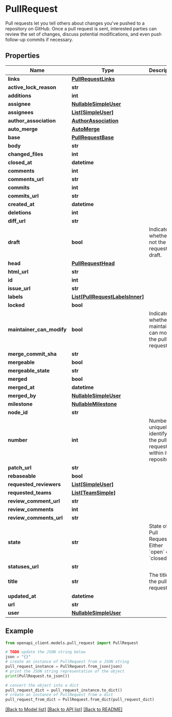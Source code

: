 # PullRequest

Pull requests let you tell others about changes you've pushed to a repository on GitHub. Once a pull request is sent, interested parties can review the set of changes, discuss potential modifications, and even push follow-up commits if necessary.

## Properties

Name | Type | Description | Notes
------------ | ------------- | ------------- | -------------
**links** | [**PullRequestLinks**](PullRequestLinks.md) |  | 
**active_lock_reason** | **str** |  | [optional] 
**additions** | **int** |  | 
**assignee** | [**NullableSimpleUser**](NullableSimpleUser.md) |  | 
**assignees** | [**List[SimpleUser]**](SimpleUser.md) |  | [optional] 
**author_association** | [**AuthorAssociation**](AuthorAssociation.md) |  | 
**auto_merge** | [**AutoMerge**](AutoMerge.md) |  | 
**base** | [**PullRequestBase**](PullRequestBase.md) |  | 
**body** | **str** |  | 
**changed_files** | **int** |  | 
**closed_at** | **datetime** |  | 
**comments** | **int** |  | 
**comments_url** | **str** |  | 
**commits** | **int** |  | 
**commits_url** | **str** |  | 
**created_at** | **datetime** |  | 
**deletions** | **int** |  | 
**diff_url** | **str** |  | 
**draft** | **bool** | Indicates whether or not the pull request is a draft. | [optional] 
**head** | [**PullRequestHead**](PullRequestHead.md) |  | 
**html_url** | **str** |  | 
**id** | **int** |  | 
**issue_url** | **str** |  | 
**labels** | [**List[PullRequestLabelsInner]**](PullRequestLabelsInner.md) |  | 
**locked** | **bool** |  | 
**maintainer_can_modify** | **bool** | Indicates whether maintainers can modify the pull request. | 
**merge_commit_sha** | **str** |  | 
**mergeable** | **bool** |  | 
**mergeable_state** | **str** |  | 
**merged** | **bool** |  | 
**merged_at** | **datetime** |  | 
**merged_by** | [**NullableSimpleUser**](NullableSimpleUser.md) |  | 
**milestone** | [**NullableMilestone**](NullableMilestone.md) |  | 
**node_id** | **str** |  | 
**number** | **int** | Number uniquely identifying the pull request within its repository. | 
**patch_url** | **str** |  | 
**rebaseable** | **bool** |  | [optional] 
**requested_reviewers** | [**List[SimpleUser]**](SimpleUser.md) |  | [optional] 
**requested_teams** | [**List[TeamSimple]**](TeamSimple.md) |  | [optional] 
**review_comment_url** | **str** |  | 
**review_comments** | **int** |  | 
**review_comments_url** | **str** |  | 
**state** | **str** | State of this Pull Request. Either &#x60;open&#x60; or &#x60;closed&#x60;. | 
**statuses_url** | **str** |  | 
**title** | **str** | The title of the pull request. | 
**updated_at** | **datetime** |  | 
**url** | **str** |  | 
**user** | [**NullableSimpleUser**](NullableSimpleUser.md) |  | 

## Example

```python
from openapi_client.models.pull_request import PullRequest

# TODO update the JSON string below
json = "{}"
# create an instance of PullRequest from a JSON string
pull_request_instance = PullRequest.from_json(json)
# print the JSON string representation of the object
print(PullRequest.to_json())

# convert the object into a dict
pull_request_dict = pull_request_instance.to_dict()
# create an instance of PullRequest from a dict
pull_request_from_dict = PullRequest.from_dict(pull_request_dict)
```
[[Back to Model list]](../README.md#documentation-for-models) [[Back to API list]](../README.md#documentation-for-api-endpoints) [[Back to README]](../README.md)


